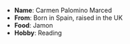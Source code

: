 
* **Name**: Carmen Palomino Marced
* **From**: Born in Spain, raised in the UK
* **Food**: Jamon
* **Hobby**: Reading

